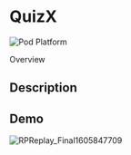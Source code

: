 # QuizX
![Pod Platform](https://img.shields.io/cocoapods/p/AMClockView.svg?style=flat)

Overview

## Description

## Demo
![RPReplay_Final1605847709](https://user-images.githubusercontent.com/63494353/99760633-8042f700-2b37-11eb-8ac0-2d716ab4fda3.gif)
